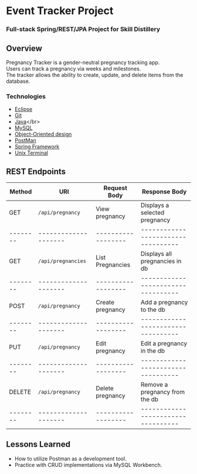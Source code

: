 # Event Tracker Project

### Full-stack Spring/REST/JPA Project for Skill Distillery

## Overview
Pregnancy Tracker is a gender-neutral pregnancy tracking app. <br> 
Users can track a pregnancy via weeks and milestones. <br>
The tracker allows the ability to create, update, and delete items from the database. <br>

### Technologies

* [Eclipse](https://www.eclipse.org/ide/)</br>
* [Git](https://git-scm.com/)</br>
* [Java](https://en.wikipedia.org/wiki/Java_)</br>
* [MySQL](https://www.mysql.com/)</br>
* [Object-Oriented design](https://stackabuse.com/object-oriented-design-principles-in-java)</br>
* [PostMan](https://www.postman.com/)<br>
* [Spring Framework](https://en.wikipedia.org/wiki/Spring_Framework#Spring_Boot)<br>
* [Unix Terminal](https://en.wikipedia.org/wiki/Unix_shell)</br>

## REST Endpoints

| Method |     URI            |  Request Body    |         Response Body            |
|--------|--------------------|------------------|----------------------------------|
| GET    | `/api/pregnancy`   |   View pregnancy |    Displays a selected pregnancy |
|--------|--------------------|------------------|----------------------------------|
| GET    | `/api/pregnancies` | List Pregnancies |  Displays all pregnancies in db  |
|--------|--------------------|------------------|----------------------------------|
| POST   | `/api/pregnancy`   | Create pregnancy | Add a pregnancy to the db        |
|--------|--------------------|------------------|----------------------------------|
| PUT    | `/api/pregnancy`   | Edit pregnancy   | Edit a pregnancy in the db       |
|--------|--------------------|------------------|----------------------------------|
| DELETE | `/api/pregnancy`   | Delete pregnancy | Remove a pregnancy from the db   |
|--------|--------------------|------------------|----------------------------------|

## Lessons Learned
* How to utilize Postman as a development tool.
* Practice with CRUD implementations via MySQL Workbench.
